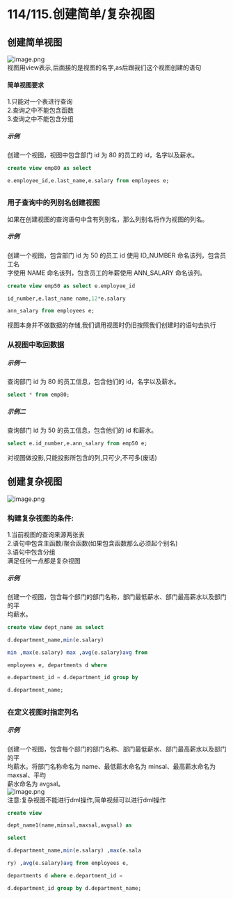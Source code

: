 # 114/115.创建简单/复杂视图

<a name="LCEpv"></a>
## 创建简单视图
![image.png](https://cdn.nlark.com/yuque/0/2019/png/349894/1561270948467-84511a1d-0581-4273-afd2-c6e7dd5f86b2.png#align=left&display=inline&height=131&name=image.png&originHeight=261&originWidth=1177&size=177460&status=done&width=588.5)<br />视图用view表示,后面接的是视图的名字,as后跟我们这个视图创建的语句
<a name="T9svF"></a>
#### 简单视图要求
1.只能对一个表进行查询<br />2.查询之中不能包含函数<br />3.查询之中不能包含分组
<a name="5YxRw"></a>
##### 示例
创建一个视图，视图中包含部门 id 为 80 的员工的 id，名字以及薪水。

```sql
create view emp80 as select

e.employee_id,e.last_name,e.salary from employees e;
```
<a name="M0OTl"></a>
## 
<a name="BNL7u"></a>
### 用子查询中的列别名创建视图
如果在创建视图的查询语句中含有列别名，那么列别名将作为视图的列名。
<a name="D2IYl"></a>
##### 示例
创建一个视图，包含部门 id 为 50 的员工 id 使用 ID_NUMBER 命名该列，包含员工名<br />字使用 NAME 命名该列，包含员工的年薪使用 ANN_SALARY 命名该列。
```sql
create view emp50 as select e.employee_id

id_number,e.last_name name,12*e.salary

ann_salary from employees e;
```
视图本身并不做数据的存储,我们调用视图时仍旧按照我们创建时的语句去执行

<a name="DvZ2l"></a>
### 从视图中取回数据
<a name="lIAy2"></a>
##### 示例一
查询部门 id 为 80 的员工信息，包含他们的 id，名字以及薪水。
```sql
select * from emp80;
```

<a name="7whKz"></a>
##### 示例二
查询部门 id 为 50 的员工信息，包含他们的 id 和薪水。
```sql
select e.id_number,e.ann_salary from emp50 e;
```
对视图做投影,只能投影所包含的列,只可少,不可多(废话)

<a name="laiUH"></a>
## 创建复杂视图
![image.png](https://cdn.nlark.com/yuque/0/2019/png/349894/1561275643437-08240320-de19-4a2c-b4df-602ae4cbd0ce.png#align=left&display=inline&height=333&name=image.png&originHeight=666&originWidth=1967&size=752454&status=done&width=983.5)
<a name="v5juc"></a>
### 构建复杂视图的条件:
1.当前视图的查询来源两张表<br />2.语句中包含主函数/聚合函数(如果包含函数那么必须起个别名)<br />3.语句中包含分组<br />满足任何一点都是复杂视图
<a name="iA4d2"></a>
##### 示例
创建一个视图，包含每个部门的部门名称，部门最低薪水、部门最高薪水以及部门的平<br />均薪水。
```sql
create view dept_name as select

d.department_name,min(e.salary)

min ,max(e.salary) max ,avg(e.salary)avg from

employees e, departments d where

e.department_id = d.department_id group by

d.department_name;
```
<a name="jwNQJ"></a>
## 
<a name="Axiu7"></a>
### 在定义视图时指定列名
<a name="UOsKd"></a>
##### 示例
创建一个视图，包含每个部门的部门名称、部门最低薪水、部门最高薪水以及部门的平<br />均薪水。将部门名称命名为 name、最低薪水命名为 minsal、最高薪水命名为 maxsal、平均<br />薪水命名为 avgsal。<br />![image.png](https://cdn.nlark.com/yuque/0/2019/png/349894/1561276034175-0c1d04c7-d327-4aac-b50b-e5142802475b.png#align=left&display=inline&height=62&name=image.png&originHeight=123&originWidth=839&size=62650&status=done&width=419.5)<br />注意:复杂视图不能进行dml操作,简单视频可以进行dml操作
```sql
create view

dept_name1(name,minsal,maxsal,avgsal) as

select

d.department_name,min(e.salary) ,max(e.sala

ry) ,avg(e.salary)avg from employees e,

departments d where e.department_id =

d.department_id group by d.department_name;
```

